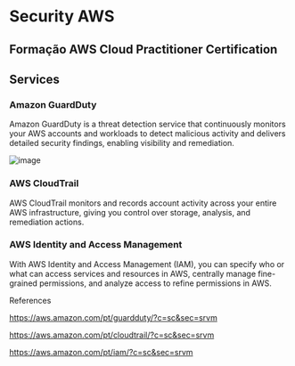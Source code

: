 # Security AWS

## Formação AWS Cloud Practitioner Certification

## Services

### Amazon GuardDuty
Amazon GuardDuty is a threat detection service that continuously monitors your AWS accounts and workloads to detect malicious activity and delivers detailed security findings, enabling visibility and remediation.

![image](https://github.com/jessicacosta07/security-aws/assets/65916297/ef89767e-087f-477e-8e88-d8ffa86f1149)


### AWS CloudTrail
AWS CloudTrail monitors and records account activity across your entire AWS infrastructure, giving you control over storage, analysis, and remediation actions.

### AWS Identity and Access Management
With AWS Identity and Access Management (IAM), you can specify who or what can access services and resources in AWS, centrally manage fine-grained permissions, and analyze access to refine permissions in AWS.

References

https://aws.amazon.com/pt/guardduty/?c=sc&sec=srvm

https://aws.amazon.com/pt/cloudtrail/?c=sc&sec=srvm

https://aws.amazon.com/pt/iam/?c=sc&sec=srvm


